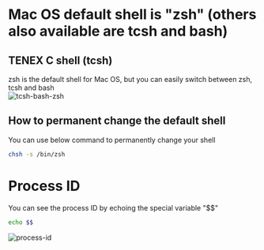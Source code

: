 # Mac OS default shell is "zsh" (others also available are tcsh and bash)
## TENEX C shell (tcsh)
zsh is the default shell for Mac OS, but you can easily switch between zsh, tcsh and bash<br>
![tcsh-bash-zsh](https://github.com/danielurra/mac-os-shell-zsh-tcsh-bash/assets/51704179/ab67eaba-c589-4adf-b77b-c7d66c48ca7e)<br>
## How to permanent change the default shell
You can use below command to permanently change your shell<br>
```bash
chsh -s /bin/zsh
```
# Process ID
You can see the process ID by echoing the special variable "$$"<br>
```bash
echo $$
```
![process-id](https://github.com/danielurra/mac-os-shell-zsh-tcsh-bash/assets/51704179/35d8a5f7-8f6e-45c7-9d84-04cd74b1352a)<br>


